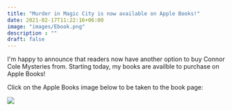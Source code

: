 ```yaml
---
title: "Murder in Magic City is now available on Apple Books!"
date: 2021-02-17T11:22:16+06:00
image: "images/Ebook.png"
description : ""
draft: false
---
```


I'm happy to announce that readers now have another option to buy Connor Cole Mysteries from. Starting today, my books are availble to purchase on Apple Books!

Click on the Apple Books image below to be taken to the book page:

<a href="https://books.apple.com/us/book/murder-in-magic-city/id1553957926?itsct=books_toolbox&itscg=30200&ct=books_murder_in_magic_city&ls=1" target="_whole"><img src="/images/apple-books-badges/apple-books.svg"></a>